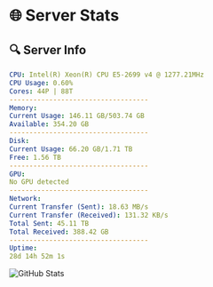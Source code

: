 # 🌐 Server Stats
## 🔍 Server Info
```yaml
CPU: Intel(R) Xeon(R) CPU E5-2699 v4 @ 1277.21MHz
CPU Usage: 0.60%
Cores: 44P | 88T
-----------------------------------
Memory:
Current Usage: 146.11 GB/503.74 GB
Available: 354.20 GB
-----------------------------------
Disk:
Current Usage: 66.20 GB/1.71 TB
Free: 1.56 TB
-----------------------------------
GPU:
No GPU detected
-----------------------------------
Network:
Current Transfer (Sent): 18.63 MB/s
Current Transfer (Received): 131.32 KB/s
Total Sent: 45.11 TB
Total Received: 388.42 GB
-----------------------------------
Uptime:
28d 14h 52m 1s
```
![GitHub Stats](https://img.shields.io/badge/Updated-2025-04-05_12:14:50-blue)